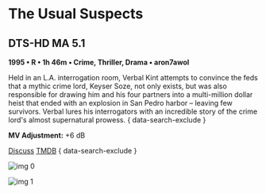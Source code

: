 # The Usual Suspects

## DTS-HD MA 5.1

**1995 • R • 1h 46m • Crime, Thriller, Drama • aron7awol**

Held in an L.A. interrogation room, Verbal Kint attempts to convince the feds that a mythic crime lord, Keyser Soze, not only exists, but was also responsible for drawing him and his four partners into a multi-million dollar heist that ended with an explosion in San Pedro harbor – leaving few survivors. Verbal lures his interrogators with an incredible story of the crime lord's almost supernatural prowess.
{ data-search-exclude }

**MV Adjustment:** +6 dB

[Discuss](https://www.avsforum.com/threads/bass-eq-for-filtered-movies.2995212/post-58277344)  [TMDB](629)
{ data-search-exclude }

![img 0](https://i.imgur.com/kFbdBmA.jpg)

![img 1](https://i.imgur.com/ry8svpE.jpg)

